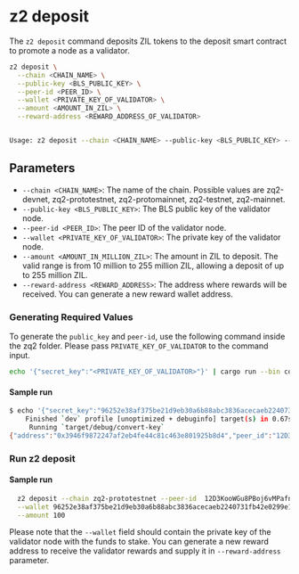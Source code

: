 # z2 deposit

The `z2 deposit` command deposits ZIL tokens to the deposit smart contract to promote a node as a validator.


```bash
z2 deposit \
  --chain <CHAIN_NAME> \
  --public-key <BLS_PUBLIC_KEY> \
  --peer-id <PEER_ID> \
  --wallet <PRIVATE_KEY_OF_VALIDATOR> \
  --amount <AMOUNT_IN_ZIL> \
  --reward-address <REWARD_ADDRESS_OF_VALIDATOR>


Usage: z2 deposit --chain <CHAIN_NAME> --public-key <BLS_PUBLIC_KEY> --peer-id <PEER_ID> --wallet <PRIVATE_KEY_OF_VALIDATOR> --amount <AMOUNT_IN_ZIL> --reward-address <REWARD_ADDRESS_OF_VALIDATOR>
```
## Parameters
* `--chain <CHAIN_NAME>`: The name of the chain. Possible values are zq2-devnet, zq2-prototestnet, zq2-protomainnet, zq2-testnet, zq2-mainnet.
* `--public-key <BLS_PUBLIC_KEY>`: The BLS public key of the validator node.
* `--peer-id <PEER_ID>`: The peer ID of the validator node.
* `--wallet <PRIVATE_KEY_OF_VALIDATOR>`: The private key of the validator node.
* `--amount <AMOUNT_IN_MILLION_ZIL>`: The amount in ZIL to deposit. The valid range is from 10 million to 255 million ZIL, allowing a deposit of up to 255 million ZIL.
* `--reward-address <REWARD_ADDRESS>`: The address where rewards will be received. You can generate a new reward wallet address.

### Generating Required Values
To generate the `public_key` and `peer-id`, use the following command inside the zq2 folder. Please pass `PRIVATE_KEY_OF_VALIDATOR` to the command input.
```bash
echo '{"secret_key":"<PRIVATE_KEY_OF_VALIDATOR>"}' | cargo run --bin convert-key
```
#### Sample run
```bash
$ echo '{"secret_key":"96252e38af375be21d9eb30a6b88abc3836acecaeb2240731fb42e0299e14419"}' | cargo run --bin convert-key
    Finished `dev` profile [unoptimized + debuginfo] target(s) in 0.67s
     Running `target/debug/convert-key`
{"address":"0x3946f9872247af2eb4fe44c81c463e801925b8d4","peer_id":"12D3KooWGu8PBoj6vMPafnhA2P7sLumSV1NhQJZ2W2AGiBgc5ATW","public_key":"825124961d51c99816848875fa505b75f2e62e69937fe9bfa5fa97711845abd667f05bdc3756f7dba6b7e9e0467a3804"}
```

### Run z2 deposit

#### Sample run


```bash
  z2 deposit --chain zq2-prototestnet --peer-id  12D3KooWGu8PBoj6vMPafnhA2P7sLumSV1NhQJZ2W2AGiBgc5ATW --public-key 825124961d51c99816848875fa505b75f2e62e69937fe9bfa5fa97711845abd667f05bdc3756f7dba6b7e9e0467a3804 \
  --wallet 96252e38af375be21d9eb30a6b88abc3836acecaeb2240731fb42e0299e14419 --reward-address 0xe29a3e99a6997B1571DA24d6517e7b3acaFB5d9e \
  --amount 100
```
Please note that the `--wallet` field should contain the private key of the validator node with the funds to stake. You can generate a new reward address to receive the validator rewards and supply it in `--reward-address` parameter.
